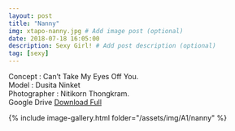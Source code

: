 ```yaml
---
layout: post
title: "Nanny"
img: xtapo-nanny.jpg # Add image post (optional)
date: 2018-07-18 16:05:00
description: Sexy Girl! # Add post description (optional)
tag: [sexy]
---
```

Concept : Can’t Take My Eyes Off You.  
Model : Dusita Ninket  
Photographer : Nitikorn Thongkram.  
Google Drive [Download Full](http://gestyy.com/e0BQCw)           


{% include image-gallery.html folder="/assets/img/A1/nanny" %}

